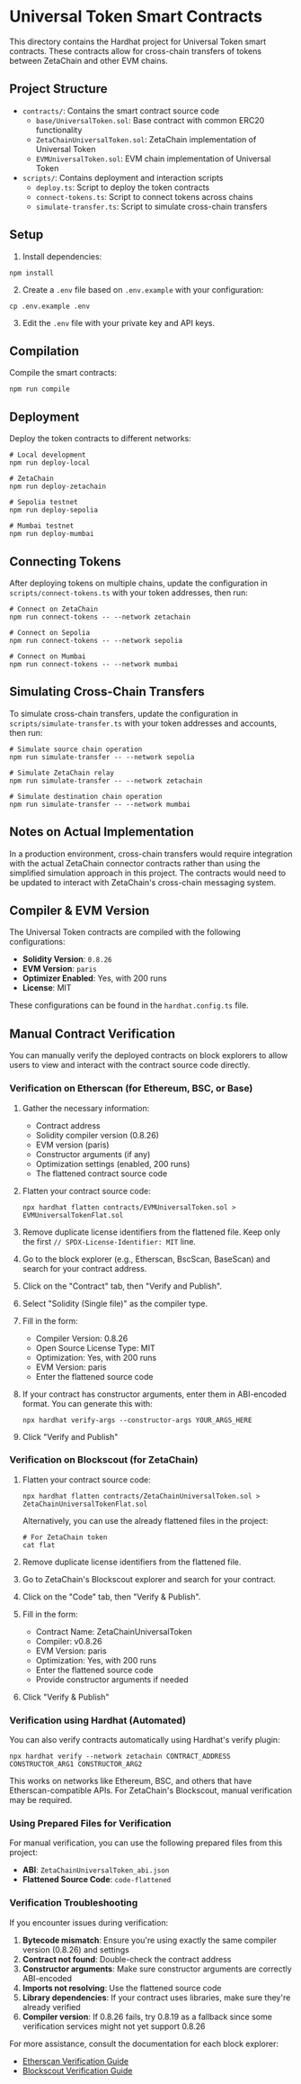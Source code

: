 # Universal Token Smart Contracts

This directory contains the Hardhat project for Universal Token smart contracts. These contracts allow for cross-chain transfers of tokens between ZetaChain and other EVM chains.

## Project Structure

- `contracts/`: Contains the smart contract source code
  - `base/UniversalToken.sol`: Base contract with common ERC20 functionality
  - `ZetaChainUniversalToken.sol`: ZetaChain implementation of Universal Token
  - `EVMUniversalToken.sol`: EVM chain implementation of Universal Token
- `scripts/`: Contains deployment and interaction scripts
  - `deploy.ts`: Script to deploy the token contracts
  - `connect-tokens.ts`: Script to connect tokens across chains
  - `simulate-transfer.ts`: Script to simulate cross-chain transfers

## Setup

1. Install dependencies:
```
npm install
```

2. Create a `.env` file based on `.env.example` with your configuration:
```
cp .env.example .env
```

3. Edit the `.env` file with your private key and API keys.

## Compilation

Compile the smart contracts:

```
npm run compile
```

## Deployment

Deploy the token contracts to different networks:

```
# Local development
npm run deploy-local

# ZetaChain
npm run deploy-zetachain

# Sepolia testnet
npm run deploy-sepolia

# Mumbai testnet
npm run deploy-mumbai
```

## Connecting Tokens

After deploying tokens on multiple chains, update the configuration in `scripts/connect-tokens.ts` with your token addresses, then run:

```
# Connect on ZetaChain
npm run connect-tokens -- --network zetachain

# Connect on Sepolia
npm run connect-tokens -- --network sepolia

# Connect on Mumbai
npm run connect-tokens -- --network mumbai
```

## Simulating Cross-Chain Transfers

To simulate cross-chain transfers, update the configuration in `scripts/simulate-transfer.ts` with your token addresses and accounts, then run:

```
# Simulate source chain operation
npm run simulate-transfer -- --network sepolia

# Simulate ZetaChain relay
npm run simulate-transfer -- --network zetachain

# Simulate destination chain operation
npm run simulate-transfer -- --network mumbai
```

## Notes on Actual Implementation

In a production environment, cross-chain transfers would require integration with the actual ZetaChain connector contracts rather than using the simplified simulation approach in this project. The contracts would need to be updated to interact with ZetaChain's cross-chain messaging system.

## Compiler & EVM Version

The Universal Token contracts are compiled with the following configurations:

- **Solidity Version**: `0.8.26`
- **EVM Version**: `paris`
- **Optimizer Enabled**: Yes, with 200 runs
- **License**: MIT

These configurations can be found in the `hardhat.config.ts` file.

## Manual Contract Verification

You can manually verify the deployed contracts on block explorers to allow users to view and interact with the contract source code directly.

### Verification on Etherscan (for Ethereum, BSC, or Base)

1. Gather the necessary information:
   - Contract address
   - Solidity compiler version (0.8.26)
   - EVM version (paris)
   - Constructor arguments (if any)
   - Optimization settings (enabled, 200 runs)
   - The flattened contract source code

2. Flatten your contract source code:
   ```
   npx hardhat flatten contracts/EVMUniversalToken.sol > EVMUniversalTokenFlat.sol
   ```

3. Remove duplicate license identifiers from the flattened file. Keep only the first `// SPDX-License-Identifier: MIT` line.

4. Go to the block explorer (e.g., Etherscan, BscScan, BaseScan) and search for your contract address.

5. Click on the "Contract" tab, then "Verify and Publish".

6. Select "Solidity (Single file)" as the compiler type.

7. Fill in the form:
   - Compiler Version: 0.8.26
   - Open Source License Type: MIT
   - Optimization: Yes, with 200 runs
   - EVM Version: paris
   - Enter the flattened source code

8. If your contract has constructor arguments, enter them in ABI-encoded format. You can generate this with:
   ```
   npx hardhat verify-args --constructor-args YOUR_ARGS_HERE
   ```

9. Click "Verify and Publish"

### Verification on Blockscout (for ZetaChain)

1. Flatten your contract source code:
   ```
   npx hardhat flatten contracts/ZetaChainUniversalToken.sol > ZetaChainUniversalTokenFlat.sol
   ```
   
   Alternatively, you can use the already flattened files in the project:
   ```
   # For ZetaChain token
   cat flat
   ```

2. Remove duplicate license identifiers from the flattened file.

3. Go to ZetaChain's Blockscout explorer and search for your contract.

4. Click on the "Code" tab, then "Verify & Publish".

5. Fill in the form:
   - Contract Name: ZetaChainUniversalToken
   - Compiler: v0.8.26
   - EVM Version: paris
   - Optimization: Yes, with 200 runs
   - Enter the flattened source code
   - Provide constructor arguments if needed

6. Click "Verify & Publish"

### Verification using Hardhat (Automated)

You can also verify contracts automatically using Hardhat's verify plugin:

```
npx hardhat verify --network zetachain CONTRACT_ADDRESS CONSTRUCTOR_ARG1 CONSTRUCTOR_ARG2
```

This works on networks like Ethereum, BSC, and others that have Etherscan-compatible APIs. For ZetaChain's Blockscout, manual verification may be required.

### Using Prepared Files for Verification

For manual verification, you can use the following prepared files from this project:

- **ABI**: `ZetaChainUniversalToken_abi.json`
- **Flattened Source Code**: `code-flattened` 

### Verification Troubleshooting

If you encounter issues during verification:

1. **Bytecode mismatch**: Ensure you're using exactly the same compiler version (0.8.26) and settings
2. **Contract not found**: Double-check the contract address
3. **Constructor arguments**: Make sure constructor arguments are correctly ABI-encoded
4. **Imports not resolving**: Use the flattened source code
5. **Library dependencies**: If your contract uses libraries, make sure they're already verified
6. **Compiler version**: If 0.8.26 fails, try 0.8.19 as a fallback since some verification services might not yet support 0.8.26

For more assistance, consult the documentation for each block explorer:
- [Etherscan Verification Guide](https://etherscan.io/verifyContract)
- [Blockscout Verification Guide](https://docs.blockscout.com/for-users/smart-contract-interaction/verifying-a-smart-contract)
